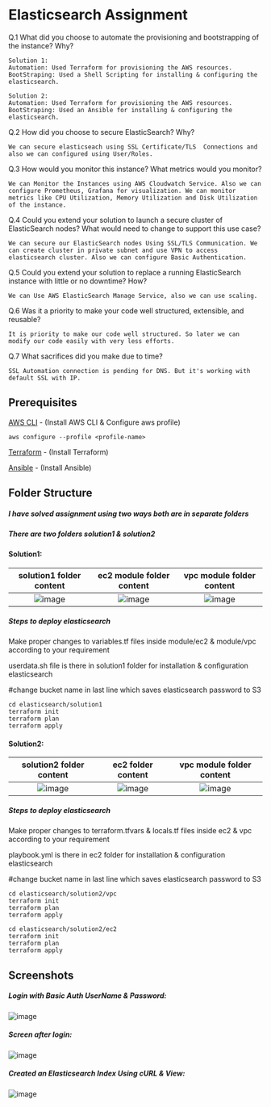 # Elasticsearch Assignment

Q.1 What did you choose to automate the provisioning and bootstrapping of the instance? Why?

    Solution 1:
    Automation: Used Terraform for provisioning the AWS resources.
    BootStraping: Used a Shell Scripting for installing & configuring the elasticsearch.
    
    Solution 2:
    Automation: Used Terraform for provisioning the AWS resources.
    BootStraping: Used an Ansible for installing & configuring the elasticsearch.

Q.2 How did you choose to secure ElasticSearch? Why?

    We can secure elasticseach using SSL Certificate/TLS  Connections and also we can configured using User/Roles.

Q.3 How would you monitor this instance? What metrics would you monitor?

    We can Monitor the Instances using AWS Cloudwatch Service. Also we can configure Prometheus, Grafana for visualization. We can monitor metrics like CPU Utilization, Memory Utilization and Disk Utilization of the instance.

Q.4 Could you extend your solution to launch a secure cluster of ElasticSearch nodes? What would need to change to support this use case?

    We can secure our ElasticSearch nodes Using SSL/TLS Communication. We can create cluster in private subnet and use VPN to access elasticsearch cluster. Also we can configure Basic Authentication.

Q.5 Could you extend your solution to replace a running ElasticSearch instance with little or no downtime? How?

    We can Use AWS ElasticSearch Manage Service, also we can use scaling.

Q.6 Was it a priority to make your code well structured, extensible, and reusable?

    It is priority to make our code well structured. So later we can modify our code easily with very less efforts.

Q.7 What sacrifices did you make due to time?

    SSL Automation connection is pending for DNS. But it's working with default SSL with IP.


## Prerequisites

[AWS CLI](https://docs.aws.amazon.com/cli/latest/userguide/getting-started-install.html) - (Install AWS CLI & Configure aws profile)

    aws configure --profile <profile-name>
    
[Terraform](https://developer.hashicorp.com/terraform/tutorials/aws-get-started/install-cli#install-terraform) - (Install Terraform)

[Ansible](https://docs.ansible.com/ansible/latest/installation_guide/installation_distros.html) - (Install Ansible)

## Folder Structure

##### I have solved assignment using two ways both are in separate folders
##### There are two folders solution1 & solution2

#### Solution1:

solution1 folder content   | ec2 module folder content |  vpc module folder content       
:-------------------------:|:-------------------------:|:-------------------------:
![image](https://user-images.githubusercontent.com/76781622/199658053-88a62e18-2f9a-47ea-a15d-a336b9fc7a44.png) | ![image](https://user-images.githubusercontent.com/76781622/199658110-dce24e38-235b-4ed3-9c84-f96d3516a1e2.png) | ![image](https://user-images.githubusercontent.com/76781622/199658154-1a9b83ac-1194-49f9-971c-680bd7043801.png)

##### Steps to deploy elasticsearch

Make proper changes to variables.tf files inside module/ec2 & module/vpc according to your requirement

userdata.sh file is there in solution1 folder for installation & configuration elasticsearch

#change bucket name in last line which saves elasticsearch password to S3

    cd elasticsearch/solution1
    terraform init
    terraform plan
    terraform apply


#### Solution2:

solution2 folder content   | ec2 folder content |  vpc module folder content       
:-------------------------:|:-------------------------:|:-------------------------:
![image](https://user-images.githubusercontent.com/76781622/199659896-757d8c9f-a5bd-4803-8112-359891d79589.png) | ![image](https://user-images.githubusercontent.com/76781622/199659944-92d031cc-3f7e-42d1-8181-07d05d3b6920.png) | ![image](https://user-images.githubusercontent.com/76781622/199659980-5fc68326-f76d-4d5c-9a57-820a1fb184a8.png)

##### Steps to deploy elasticsearch

Make proper changes to terraform.tfvars & locals.tf files inside ec2 & vpc according to your requirement

playbook.yml is there in ec2 folder for installation & configuration elasticsearch

#change bucket name in last line which saves elasticsearch password to S3

    cd elasticsearch/solution2/vpc
    terraform init
    terraform plan
    terraform apply
    
    cd elasticsearch/solution2/ec2
    terraform init
    terraform plan
    terraform apply


## Screenshots

##### Login with Basic Auth UserName & Password:

![image](https://user-images.githubusercontent.com/76781622/199305183-e7722dcb-2b5e-4a39-a808-aee2eb02d310.png)

##### Screen after login:

![image](https://user-images.githubusercontent.com/76781622/199305779-cf1fd728-452b-4096-ab96-5e50ebbcd0b1.png)

##### Created an Elasticsearch Index Using cURL & View:

![image](https://user-images.githubusercontent.com/76781622/199325111-28908468-1437-4443-9cea-dbdd11dd319f.png)

##### 
